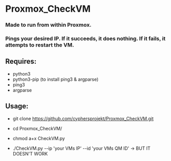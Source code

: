 # Proxmox_CheckVM

### Made to run from within Proxmox.
### Pings your desired IP. If it succeeds, it does nothing. If it fails, it attempts to restart the VM.

## Requires:

* python3
* python3-pip (to install ping3 & argparse)
* ping3
* argparse

## Usage:

* git clone https://github.com/cyphersprojekt/Proxmox_CheckVM.git
* cd Proxmox_CheckVM/
* chmod a+x CheckVM.py

* ./CheckVM.py --ip 'your VMs IP' --id 'your VMs QM ID' -> BUT IT DOESN'T WORK